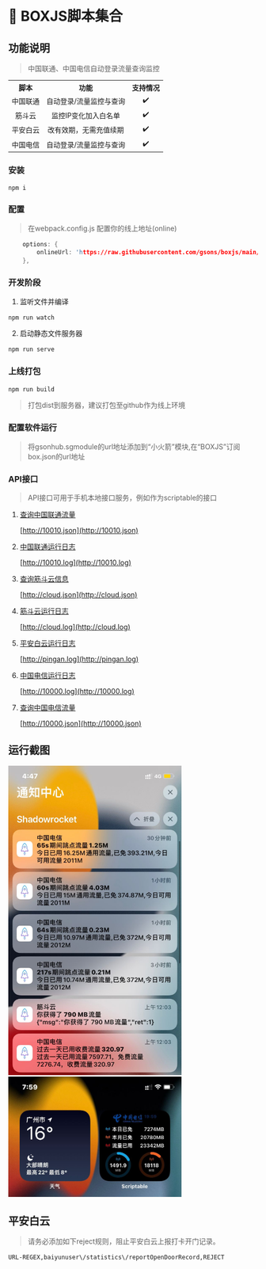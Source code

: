 # 🚀 BOXJS脚本集合

## 功能说明

> 中国联通、中国电信自动登录流量查询监控

<table>
    <tr align="center">
        <th>脚本</th>
        <th>功能</th>
        <th>支持情况</th>
    </tr>
    <tr align="center">
        <td>中国联通</td>
        <td>自动登录/流量监控与查询</td>
        <td>✔️</td>
    </tr>
    <tr align="center">
        <td>筋斗云</td>
        <td>监控IP变化加入白名单</td>
        <td>✔️</td>
    </tr>
    <tr align="center">
        <td>平安白云</td>
        <td>改有效期，无需充值续期</td>
        <td>✔️</td>
    </tr>
        <tr align="center">
        <td>中国电信</td>
        <td>自动登录/流量监控与查询</td>
        <td>✔️</td>
    </tr>
</table>

### 安装
```
npm i 
```
### 配置
> 在webpack.config.js 配置你的线上地址(online)
```c
    options: {
        onlineUrl: 'https://raw.githubusercontent.com/gsons/boxjs/main/dist',
    },
````
### 开发阶段

1. 监听文件并编译
```js
npm run watch 
```

2. 启动静态文件服务器

```js
npm run serve 
```

### 上线打包
```js
npm run build 
```
> 打包dist到服务器，建议打包至github作为线上环境
### 配置软件运行

> 将gsonhub.sgmodule的url地址添加到“小火箭”模块,在“BOXJS”订阅box.json的url地址

### API接口
> API接口可用于手机本地接口服务，例如作为scriptable的接口

1. [查询中国联通流量](http://10010.json)

    [http://10010.json](http://10010.json)

2. [中国联通运行日志](http://10010.log)

    [http://10010.log](http://10010.log)

3. [查询筋斗云信息](http://cloud.json)

    [http://cloud.json](http://cloud.json)

4. [筋斗云运行日志](http://cloud.log)

    [http://cloud.log](http://cloud.log)

5. [平安白云运行日志](http://pingan.log)

    [http://pingan.log](http://pingan.log)

6. [中国电信运行日志](http://10000.log)

   [http://10000.log](http://10000.log)

7. [查询中国电信流量](http://10000.json)

    [http://10000.json](http://10000.json)


## 运行截图

<img src='https://raw.githubusercontent.com/gsons/gsons.github.io/master/images/QQ%E5%9B%BE%E7%89%8720221223165230.jpg' width='350px'>



<img src='https://raw.githubusercontent.com/gsons/gsons.github.io/master/images/QQ%E5%9B%BE%E7%89%8720221223165234.jpg' width='350px'>


## 平安白云

> 请务必添加如下reject规则，阻止平安白云上报打卡开门记录。
```shell
URL-REGEX,baiyunuser\/statistics\/reportOpenDoorRecord,REJECT
```

